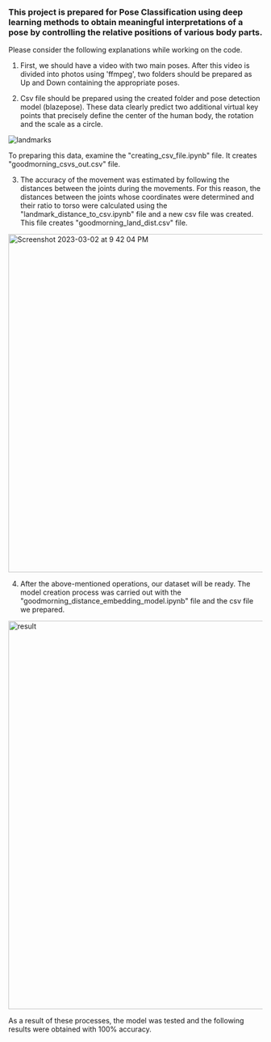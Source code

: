 ### This project is prepared for Pose Classification using deep learning methods to obtain meaningful interpretations of a pose by controlling the relative positions of various body parts. 

Please consider the following explanations while working on the code.

1. First, we should have a video with two main poses. After this video is divided into photos using 'ffmpeg', two folders should be prepared as Up and Down containing the appropriate poses.

2. Csv file should be prepared using the created folder and pose detection model (blazepose). These data clearly predict two additional virtual key points that precisely define the center of the human body, the rotation and the scale as a circle.

![landmarks](https://user-images.githubusercontent.com/63105388/222617300-8677bd3f-f827-4a02-a00b-b90a02a0a5c3.png)

To preparing this data, examine the "creating_csv_file.ipynb" file. It creates "goodmorning_csvs_out.csv" file.

3. The accuracy of the movement was estimated by following the distances between the joints during the movements. For this reason, the distances between the joints whose coordinates were determined and their ratio to torso were calculated using the "landmark_distance_to_csv.ipynb" file and a new csv file was created. This file creates "goodmorning_land_dist.csv" file.

<img width="669" alt="Screenshot 2023-03-02 at 9 42 04 PM" src="https://user-images.githubusercontent.com/63105388/222618444-ad14e40f-040c-455d-aa33-2b39cd406018.png">

4.  After the above-mentioned operations, our dataset will be ready. The model creation process was carried out with the "goodmorning_distance_embedding_model.ipynb" file and the csv file we prepared.

<img width="768" alt="result" src="https://user-images.githubusercontent.com/63105388/222620010-c3c11ad7-6cf1-46c7-b1fa-5f4cf907b259.png">

As a result of these processes, the model was tested and the following results were obtained with 100% accuracy.
